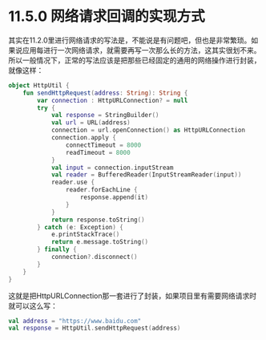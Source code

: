 # 11.5.0 网络请求回调的实现方式

其实在11.2.0里进行网络请求的写法是，不能说是有问题吧，但也是非常繁琐。如果说应用每进行一次网络请求，就需要再写一次那么长的方法，这其实很划不来。所以一般情况下，正常的写法应该是把那些已经固定的通用的网络操作进行封装，就像这样：

```kotlin
object HttpUtil {
    fun sendHttpRequest(address: String): String {
        var connection : HttpURLConnection? = null
        try {
            val response = StringBuilder()
            val url = URL(address)
            connection = url.openConnection() as HttpURLConnection
            connection.apply {
                connectTimeout = 8000
                readTimeout = 8000
            }
            val input = connection.inputStream
            val reader = BufferedReader(InputStreamReader(input))
            reader.use {
                reader.forEachLine {
                    response.append(it)
                }
            }
            return response.toString()
        } catch (e: Exception) {
            e.printStackTrace()
            return e.message.toString()
        } finally {
            connection?.disconnect()
        }
    }
}
```

这就是把HttpURLConnection那一套进行了封装，如果项目里有需要网络请求时就可以这么写：

```kotlin
val address = "https://www.baidu.com"
val response = HttpUtil.sendHttpRequest(address)
```
